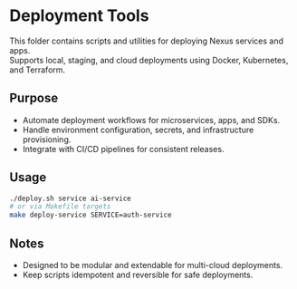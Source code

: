 # Deployment Tools

This folder contains scripts and utilities for deploying Nexus services and apps.  
Supports local, staging, and cloud deployments using Docker, Kubernetes, and Terraform.

## Purpose
- Automate deployment workflows for microservices, apps, and SDKs.  
- Handle environment configuration, secrets, and infrastructure provisioning.  
- Integrate with CI/CD pipelines for consistent releases.

## Usage
```bash
./deploy.sh service ai-service
# or via Makefile targets
make deploy-service SERVICE=auth-service
````

## Notes

* Designed to be modular and extendable for multi-cloud deployments.
* Keep scripts idempotent and reversible for safe deployments.
